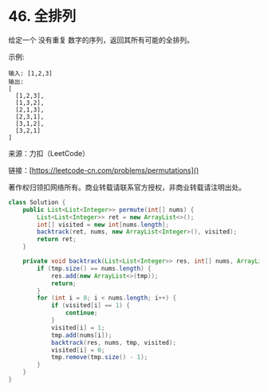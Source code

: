# 46. 全排列
给定一个 没有重复 数字的序列，返回其所有可能的全排列。

示例:

```
输入: [1,2,3]
输出:
[
  [1,2,3],
  [1,3,2],
  [2,1,3],
  [2,3,1],
  [3,1,2],
  [3,2,1]
]
```

来源：力扣（LeetCode）

链接：[https://leetcode-cn.com/problems/permutations]()

著作权归领扣网络所有。商业转载请联系官方授权，非商业转载请注明出处。

```java
class Solution {
    public List<List<Integer>> permute(int[] nums) {
        List<List<Integer>> ret = new ArrayList<>();
        int[] visited = new int[nums.length];
        backtrack(ret, nums, new ArrayList<Integer>(), visited);
        return ret;
    }

    private void backtrack(List<List<Integer>> res, int[] nums, ArrayList<Integer> tmp, int[] visited) {
        if (tmp.size() == nums.length) {
            res.add(new ArrayList<>(tmp));
            return;
        }
        for (int i = 0; i < nums.length; i++) {
            if (visited[i] == 1) {
                continue;
            }
            visited[i] = 1;
            tmp.add(nums[i]);
            backtrack(res, nums, tmp, visited);
            visited[i] = 0;
            tmp.remove(tmp.size() - 1);
        }
    }
}
```